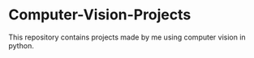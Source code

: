 # Computer-Vision-Projects
This repository contains projects made by me using computer vision in python.
